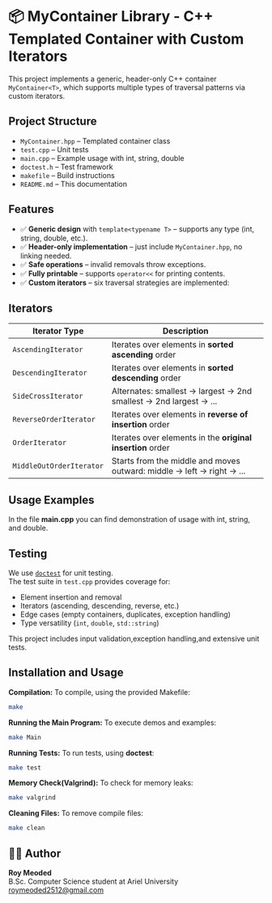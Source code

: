  # 📦 MyContainer Library - C++ Templated Container with Custom Iterators

This project implements a generic, header-only C++ container `MyContainer<T>`, which supports multiple types of traversal patterns via custom iterators.  


## Project Structure

- `MyContainer.hpp` – Templated container class
- `test.cpp` – Unit tests
- `main.cpp` – Example usage with int, string, double
- `doctest.h` – Test framework
- `makefile` – Build instructions
- `README.md` – This documentation



##  Features

- ✅ **Generic design** with `template<typename T>` – supports any type (int, string, double, etc.).
- ✅ **Header-only implementation** – just include `MyContainer.hpp`, no linking needed.
- ✅ **Safe operations** – invalid removals throw exceptions.
- ✅ **Fully printable** – supports `operator<<` for printing contents.
- ✅ **Custom iterators** – six traversal strategies are implemented:

##  Iterators

| Iterator Type           | Description                                                                 |
|-------------------------|-----------------------------------------------------------------------------|
| `AscendingIterator`     | Iterates over elements in **sorted ascending** order                        |
| `DescendingIterator`    | Iterates over elements in **sorted descending** order                       |
| `SideCrossIterator`     | Alternates: smallest → largest → 2nd smallest → 2nd largest → ...           |
| `ReverseOrderIterator`  | Iterates over elements in **reverse of insertion** order                    |
| `OrderIterator`         | Iterates over elements in the **original insertion** order                  |
| `MiddleOutOrderIterator`| Starts from the middle and moves outward: middle → left → right → ...      |




## Usage Examples

In the file **main.cpp** you can find demonstration of usage with int, string, and double.

## Testing

We use [`doctest`](https://github.com/doctest/doctest) for unit testing.  
The test suite in `test.cpp` provides coverage for:
- Element insertion and removal  
- Iterators (ascending, descending, reverse, etc.)  
- Edge cases (empty containers, duplicates, exception handling)  
- Type versatility (`int`, `double`, `std::string`)





This project includes input validation,exception handling,and extensive unit tests.

## Installation and Usage

**Compilation:** To compile, using the provided Makefile:
```bash 
make
```
**Running the Main Program:** To execute demos and examples:
``` bash
make Main
```
**Running Tests:** To run tests, using **doctest**:
```bash
make test
```
**Memory Check(Valgrind):** To check for memory leaks:
```bash
make valgrind
```
**Cleaning Files:** To remove compile files:
```bash
make clean
```


## 👨‍💻 Author

**Roy Meoded**  
B.Sc. Computer Science student at Ariel University roymeoded2512@gmail.com 
